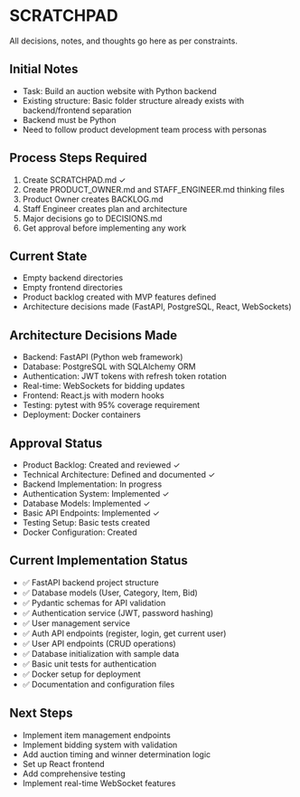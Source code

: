 # SCRATCHPAD

All decisions, notes, and thoughts go here as per constraints.

## Initial Notes
- Task: Build an auction website with Python backend
- Existing structure: Basic folder structure already exists with backend/frontend separation
- Backend must be Python
- Need to follow product development team process with personas

## Process Steps Required
1. Create SCRATCHPAD.md ✓
2. Create PRODUCT_OWNER.md and STAFF_ENGINEER.md thinking files
3. Product Owner creates BACKLOG.md
4. Staff Engineer creates plan and architecture
5. Major decisions go to DECISIONS.md
6. Get approval before implementing any work

## Current State
- Empty backend directories
- Empty frontend directories
- Product backlog created with MVP features defined
- Architecture decisions made (FastAPI, PostgreSQL, React, WebSockets)

## Architecture Decisions Made
- Backend: FastAPI (Python web framework)
- Database: PostgreSQL with SQLAlchemy ORM
- Authentication: JWT tokens with refresh token rotation
- Real-time: WebSockets for bidding updates
- Frontend: React.js with modern hooks
- Testing: pytest with 95% coverage requirement
- Deployment: Docker containers

## Approval Status
- Product Backlog: Created and reviewed ✓
- Technical Architecture: Defined and documented ✓
- Backend Implementation: In progress
- Authentication System: Implemented ✓
- Database Models: Implemented ✓
- Basic API Endpoints: Implemented ✓
- Testing Setup: Basic tests created
- Docker Configuration: Created

## Current Implementation Status
- ✅ FastAPI backend project structure
- ✅ Database models (User, Category, Item, Bid)
- ✅ Pydantic schemas for API validation
- ✅ Authentication service (JWT, password hashing)
- ✅ User management service
- ✅ Auth API endpoints (register, login, get current user)
- ✅ User API endpoints (CRUD operations)
- ✅ Database initialization with sample data
- ✅ Basic unit tests for authentication
- ✅ Docker setup for deployment
- ✅ Documentation and configuration files

## Next Steps
- Implement item management endpoints
- Implement bidding system with validation
- Add auction timing and winner determination logic
- Set up React frontend
- Add comprehensive testing
- Implement real-time WebSocket features
